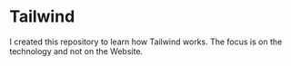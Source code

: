 # Tailwind
I created this repository to learn how Tailwind works. The focus is on the technology and not on the Website.
